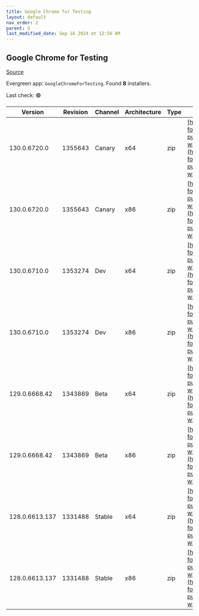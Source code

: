 ```yaml
---
title: Google Chrome for Testing
layout: default
nav_order: 2
parent: G
last_modified_date: Sep 16 2024 at 12:56 AM
---
```


## Google Chrome for Testing

[Source](https://googlechromelabs.github.io/chrome-for-testing/)

Evergreen app: `GoogleChromeForTesting`. Found **8** installers.

Last check: 🟢

| Version        | Revision | Channel | Architecture | Type | URI                                                                                                                                                                                              |
| -------------- | -------- | ------- | ------------ | ---- | ------------------------------------------------------------------------------------------------------------------------------------------------------------------------------------------------ |
| 130.0.6720.0   | 1355643  | Canary  | x64          | zip  | [https://storage.googleapis.com/chrome-for-testing-public/130.0.6720.0/win64/chrome-win64.zip](https://storage.googleapis.com/chrome-for-testing-public/130.0.6720.0/win64/chrome-win64.zip)     |
| 130.0.6720.0   | 1355643  | Canary  | x86          | zip  | [https://storage.googleapis.com/chrome-for-testing-public/130.0.6720.0/win32/chrome-win32.zip](https://storage.googleapis.com/chrome-for-testing-public/130.0.6720.0/win32/chrome-win32.zip)     |
| 130.0.6710.0   | 1353274  | Dev     | x64          | zip  | [https://storage.googleapis.com/chrome-for-testing-public/130.0.6710.0/win64/chrome-win64.zip](https://storage.googleapis.com/chrome-for-testing-public/130.0.6710.0/win64/chrome-win64.zip)     |
| 130.0.6710.0   | 1353274  | Dev     | x86          | zip  | [https://storage.googleapis.com/chrome-for-testing-public/130.0.6710.0/win32/chrome-win32.zip](https://storage.googleapis.com/chrome-for-testing-public/130.0.6710.0/win32/chrome-win32.zip)     |
| 129.0.6668.42  | 1343869  | Beta    | x64          | zip  | [https://storage.googleapis.com/chrome-for-testing-public/129.0.6668.42/win64/chrome-win64.zip](https://storage.googleapis.com/chrome-for-testing-public/129.0.6668.42/win64/chrome-win64.zip)   |
| 129.0.6668.42  | 1343869  | Beta    | x86          | zip  | [https://storage.googleapis.com/chrome-for-testing-public/129.0.6668.42/win32/chrome-win32.zip](https://storage.googleapis.com/chrome-for-testing-public/129.0.6668.42/win32/chrome-win32.zip)   |
| 128.0.6613.137 | 1331488  | Stable  | x64          | zip  | [https://storage.googleapis.com/chrome-for-testing-public/128.0.6613.137/win64/chrome-win64.zip](https://storage.googleapis.com/chrome-for-testing-public/128.0.6613.137/win64/chrome-win64.zip) |
| 128.0.6613.137 | 1331488  | Stable  | x86          | zip  | [https://storage.googleapis.com/chrome-for-testing-public/128.0.6613.137/win32/chrome-win32.zip](https://storage.googleapis.com/chrome-for-testing-public/128.0.6613.137/win32/chrome-win32.zip) |
